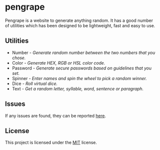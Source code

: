 # pengrape

Pengrape is a website to generate anything random. It has a good number of utilities which has been designed to be lightweight, fast and easy to use.

## Utilities

-   Number - _Generate random number between the two numbers that you chose._
-   Color - _Generate HEX, RGB or HSL color code._
-   Password - _Generate secure passwords based on guidelines that you set._
-   Spinner - _Enter names and spin the wheel to pick a random winner._
-   Dice - _Roll virtual dice._
-   Text - _Get a random letter, syllable, word, sentence or paragraph._

## Issues

If any issues are found, they can be reported [here](https://github.com/hasan-alper/pengrape/issues).

## License

This project is licensed under the [MIT](LICENSE) license.
